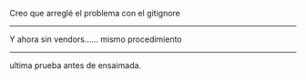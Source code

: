 Creo que arreglé el problema con el gitignore
************************************************
Y ahora sin vendors...... mismo procedimiento
***********************************************
ultima prueba antes de ensaimada.
